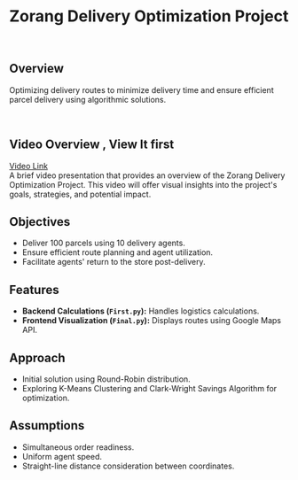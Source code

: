 # Zorang Delivery Optimization Project
&nbsp;
## Overview
Optimizing delivery routes to minimize delivery time and ensure efficient parcel delivery using algorithmic solutions.

&nbsp;

## Video Overview , View It first
[Video Link](https://drive.google.com/file/d/1ghKuq9JB6ghYEC_uYYOqSiydfXhYr8fe/view?usp=drive_link)  
A brief video presentation that provides an overview of the Zorang Delivery Optimization Project. This video will offer visual insights into the project's goals, strategies, and potential impact.
&nbsp;
## Objectives
- Deliver 100 parcels using 10 delivery agents.
- Ensure efficient route planning and agent utilization.
- Facilitate agents' return to the store post-delivery.
&nbsp;
## Features
- **Backend Calculations (`First.py`):** Handles logistics calculations.
- **Frontend Visualization (`Final.py`):** Displays routes using Google Maps API.
&nbsp;
## Approach
- Initial solution using Round-Robin distribution.
- Exploring K-Means Clustering and Clark-Wright Savings Algorithm for optimization.
&nbsp;
## Assumptions
- Simultaneous order readiness.
- Uniform agent speed.
- Straight-line distance consideration between coordinates.
&nbsp;



